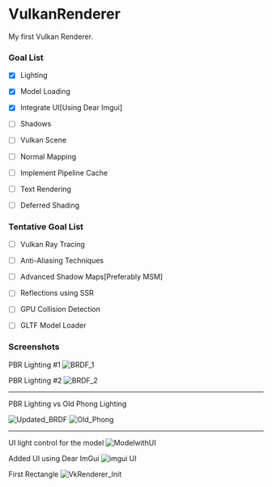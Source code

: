 # VulkanRenderer
My first Vulkan Renderer.


### Goal List
  - [X] Lighting
  - [X] Model Loading
  - [X] Integrate UI[Using Dear Imgui]
  - [ ] Shadows
  - [ ] Vulkan Scene
  - [ ] Normal Mapping
  - [ ] Implement Pipeline Cache
  - [ ] Text Rendering
  - [ ] Deferred Shading
  
  
### Tentative Goal List
  - [ ] Vulkan Ray Tracing
  - [ ] Anti-Aliasing Techniques
  - [ ] Advanced Shadow Maps[Preferably MSM]
  - [ ] Reflections using SSR
  - [ ] GPU Collision Detection
  - [ ] GLTF Model Loader


### Screenshots

PBR Lighting #1
![BRDF_1](https://user-images.githubusercontent.com/32849841/95172631-770af000-076c-11eb-8221-8e0d3b2c632d.png)

PBR Lighting #2
![BRDF_2](https://user-images.githubusercontent.com/32849841/95172754-a3267100-076c-11eb-8a8c-e78d445edeb8.png)

- - - - - - - - - - - - - - - - - - - - - - - - - - - - - - - - - - - - - - - - - - - - - - - - - - - - - - - - 
PBR Lighting vs Old Phong Lighting

![Updated_BRDF](https://user-images.githubusercontent.com/32849841/95172863-c6512080-076c-11eb-966b-67f5a16299a2.png)
![Old_Phong](https://user-images.githubusercontent.com/32849841/95172832-bb968b80-076c-11eb-9a01-6ebf45cb673d.png)
- - - - - - - - - - - - - - - - - - - - - - - - - - - - - - - - - - - - - - - - - - - - - - - - - - - - - - - - 

UI light control for the model
![ModelwithUI](https://user-images.githubusercontent.com/32849841/78512741-bf186e00-775b-11ea-87f4-338c21f90b6f.PNG)

Added UI using Dear ImGui
![imgui UI](https://user-images.githubusercontent.com/32849841/78473222-d0c62b00-76f3-11ea-8719-46bfb58d5e2d.PNG)

First Rectangle
![VkRenderer_Init](https://user-images.githubusercontent.com/32849841/64492905-3b7eb900-d22e-11e9-9962-7275371cdef4.PNG)
